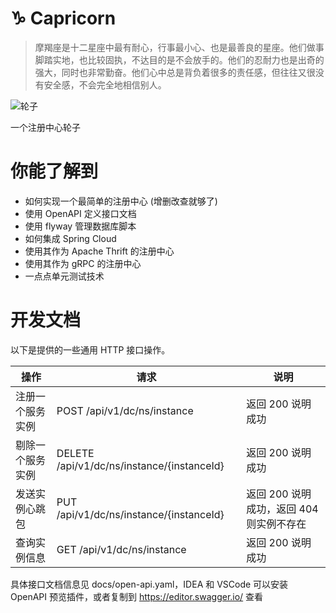 # ♑ Capricorn

> 摩羯座是十二星座中最有耐心，行事最小心、也是最善良的星座。他们做事脚踏实地，也比较固执，不达目的是不会放手的。他们的忍耐力也是出奇的强大，同时也非常勤奋。他们心中总是背负着很多的责任感，但往往又很没有安全感，不会完全地相信别人。

![轮子](https://img.shields.io/badge/wheels-%E8%BD%AE%E5%AD%90-red)

一个注册中心轮子

# 你能了解到

- 如何实现一个最简单的注册中心 (增删改查就够了)
- 使用 OpenAPI 定义接口文档
- 使用 flyway 管理数据库脚本
- 如何集成 Spring Cloud
- 使用其作为 Apache Thrift 的注册中心
- 使用其作为 gRPC 的注册中心
- 一点点单元测试技术

# 开发文档

以下是提供的一些通用 HTTP 接口操作。 

| 操作             | **请求**                                   | **说明**                                 |
| ---------------- | ------------------------------------------ | ---------------------------------------- |
| 注册一个服务实例 | POST /api/v1/dc/ns/instance                | 返回 200 说明成功                        |
| 剔除一个服务实例 | DELETE /api/v1/dc/ns/instance/{instanceId} | 返回 200 说明成功                        |
| 发送实例心跳包   | PUT /api/v1/dc/ns/instance/{instanceId}    | 返回 200 说明成功，返回 404 则实例不存在 |
| 查询实例信息     | GET /api/v1/dc/ns/instance                 | 返回 200 说明成功                        |

具体接口文档信息见 docs/open-api.yaml，IDEA 和 VSCode 可以安装 OpenAPI 预览插件，或者复制到 https://editor.swagger.io/ 查看

